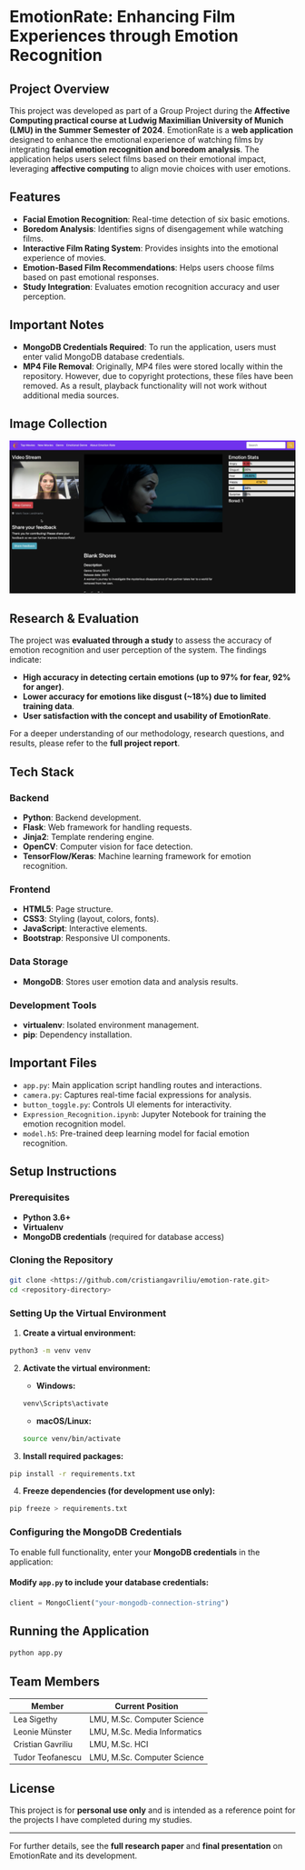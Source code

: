 # EmotionRate: Enhancing Film Experiences through Emotion Recognition

## Project Overview
This project was developed as part of a Group Project during the **Affective Computing practical course at Ludwig Maximilian University of Munich (LMU) in the Summer Semester of 2024**. EmotionRate is a **web application** designed to enhance the emotional experience of watching films by integrating **facial emotion recognition and boredom analysis**. The application helps users select films based on their emotional impact, leveraging **affective computing** to align movie choices with user emotions.

## Features

- **Facial Emotion Recognition**: Real-time detection of six basic emotions.
- **Boredom Analysis**: Identifies signs of disengagement while watching films.
- **Interactive Film Rating System**: Provides insights into the emotional experience of movies.
- **Emotion-Based Film Recommendations**: Helps users choose films based on past emotional responses.
- **Study Integration**: Evaluates emotion recognition accuracy and user perception.

## Important Notes

- **MongoDB Credentials Required**: To run the application, users must enter valid MongoDB database credentials.
- **MP4 File Removal**: Originally, MP4 files were stored locally within the repository. However, due to copyright protections, these files have been removed. As a result, playback functionality will not work without additional media sources.

## Image Collection
![S1.png](README_IMG/S1.png)

## Research & Evaluation
The project was **evaluated through a study** to assess the accuracy of emotion recognition and user perception of the system. The findings indicate:
- **High accuracy in detecting certain emotions (up to 97% for fear, 92% for anger)**.
- **Lower accuracy for emotions like disgust (~18%) due to limited training data**.
- **User satisfaction with the concept and usability of EmotionRate**.

For a deeper understanding of our methodology, research questions, and results, please refer to the **full project report**.


## Tech Stack

### Backend

- **Python**: Backend development.
- **Flask**: Web framework for handling requests.
- **Jinja2**: Template rendering engine.
- **OpenCV**: Computer vision for face detection.
- **TensorFlow/Keras**: Machine learning framework for emotion recognition.

### Frontend

- **HTML5**: Page structure.
- **CSS3**: Styling (layout, colors, fonts).
- **JavaScript**: Interactive elements.
- **Bootstrap**: Responsive UI components.


### Data Storage

- **MongoDB**: Stores user emotion data and analysis results.

### Development Tools

- **virtualenv**: Isolated environment management.
- **pip**: Dependency installation.

## Important Files

- `app.py`: Main application script handling routes and interactions.
- `camera.py`: Captures real-time facial expressions for analysis.
- `button_toggle.py`: Controls UI elements for interactivity.
- `Expression_Recognition.ipynb`: Jupyter Notebook for training the emotion recognition model.
- `model.h5`: Pre-trained deep learning model for facial emotion recognition.

## Setup Instructions

### Prerequisites

- **Python 3.6+**
- **Virtualenv**
- **MongoDB credentials** (required for database access)

### Cloning the Repository

```bash
git clone <https://github.com/cristiangavriliu/emotion-rate.git>
cd <repository-directory>
```

### Setting Up the Virtual Environment

1. **Create a virtual environment:**

```bash
python3 -m venv venv
```

2. **Activate the virtual environment:**

    - **Windows:**

   ```bash
   venv\Scripts\activate
   ```

    - **macOS/Linux:**

   ```bash
   source venv/bin/activate
   ```

3. **Install required packages:**

```bash
pip install -r requirements.txt
```

4. **Freeze dependencies (for development use only):**

```bash
pip freeze > requirements.txt
```

### Configuring the MongoDB Credentials
To enable full functionality, enter your **MongoDB credentials** in the application:

#### Modify `app.py` to include your database credentials:

```python
client = MongoClient("your-mongodb-connection-string")
```

## Running the Application

```bash
python app.py
```

## Team Members

| Member     | Current Position |
| ------ | ------ |
| Lea Sigethy     | LMU, M.Sc. Computer Science |
| Leonie Münster   | LMU, M.Sc. Media Informatics |
| Cristian Gavriliu    | LMU, M.Sc. HCI  |
| Tudor Teofanescu | LMU, M.Sc. Computer Science |

## License

This project is for **personal use only** and is intended as a reference point for the projects I have completed during my studies.


---

For further details, see the **full research paper** and **final presentation** on EmotionRate and its development.

